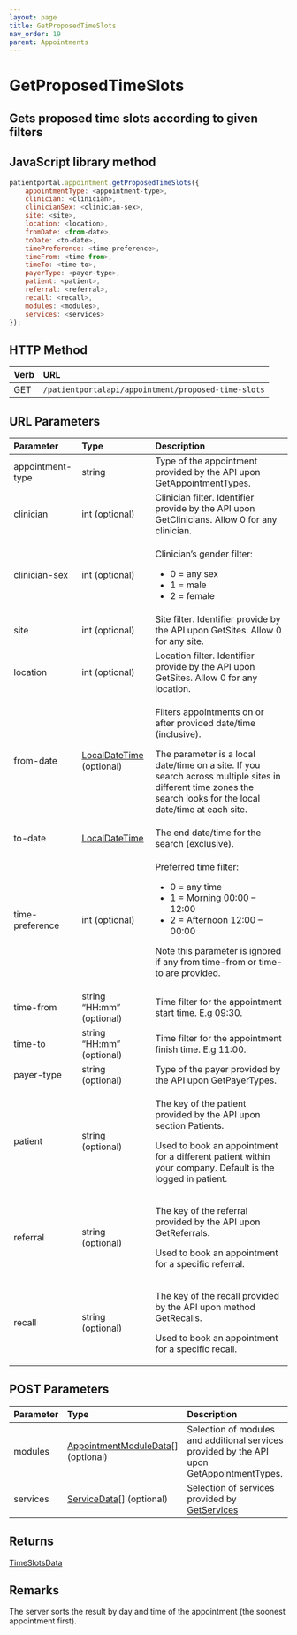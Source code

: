 ```yaml
---
layout: page
title: GetProposedTimeSlots
nav_order: 19
parent: Appointments
---
```


# GetProposedTimeSlots

## Gets proposed time slots according to given filters

## JavaScript library method

```javascript
patientportal.appointment.getProposedTimeSlots({
    appointmentType: <appointment-type>,
    clinician: <clinician>,
    clinicianSex: <clinician-sex>,
    site: <site>,
    location: <location>,
    fromDate: <from-date>,
    toDate: <to-date>,
    timePreference: <time-preference>,
    timeFrom: <time-from>,
    timeTo: <time-to>,
    payerType: <payer-type>,
    patient: <patient>,
    referral: <referral>,
    recall: <recall>,
    modules: <modules>,
    services: <services>
});
```

## HTTP Method

| Verb | URL                                               |
|:-----|:--------------------------------------------------|
| GET | `/patientportalapi/appointment/proposed-time-slots` |

## URL Parameters

<table>
    <thead>
        <tr>
            <th style="text-align: left">Parameter</th>
            <th style="text-align: left">Type</th>
            <th style="text-align: left">Description</th>
        </tr>
    </thead>
    <tbody>
        <tr>
            <td>appointment-type</td>
            <td>string</td>
            <td>Type of the appointment provided by the API upon GetAppointmentTypes.</td>
        </tr>
        <tr>
            <td>clinician</td>
            <td>int (optional)</td>
            <td>Clinician filter. Identifier provide by the API upon GetClinicians. Allow 0 for any clinician.</td>
        </tr>
        <tr>
            <td>clinician-sex</td>
            <td>int (optional)</td>
            <td>
                <p>Clinician’s gender filter:</p>
                <ul>
                    <li>0 = any sex</li>
                    <li>1 = male</li>
                    <li>2 = female</li>
                </ul>
            </td>
        </tr>
        <tr>
            <td>site</td>
            <td>int (optional)</td>
            <td>Site filter. Identifier provide by the API upon GetSites. Allow 0 for any site.</td>
        </tr>
        <tr>
            <td>location</td>
            <td>int (optional)</td>
            <td>Location filter. Identifier provide by the API upon GetSites. Allow 0 for any location.</td>
        </tr>
        <tr>
            <td>from-date</td>
            <td><a href="../objects-and-data-types/localdatetime">LocalDateTime</a> (optional)</td>
            <td>
                <p>Filters appointments on or after provided date/time (inclusive).</p>
                <p>The parameter is a local date/time on a site. If you search across multiple sites in different time
                    zones the search looks for the local date/time at each site.</p>
            </td>
        </tr>
        <tr>
            <td>to-date</td>
            <td><a href="../objects-and-data-types/localdatetime">LocalDateTime</a></td>
            <td>The end date/time for the search (exclusive).</td>
        </tr>
        <tr>
            <td>time-preference</td>
            <td>int (optional)</td>
            <td>
                <p>Preferred time filter:</p>
                <ul>
                    <li>0 = any time</li>
                    <li>1 = Morning 00:00 – 12:00</li>
                    <li>2 = Afternoon 12:00 – 00:00</li>
                </ul>
                <p>Note this parameter is ignored if any from time-from or time-to are provided.</p>
            </td>
        </tr>
        <tr>
            <td>time-from</td>
            <td>string “HH:mm” (optional)</td>
            <td>Time filter for the appointment start time. E.g 09:30.</td>
        </tr>
        <tr>
            <td>time-to</td>
            <td>string “HH:mm” (optional)</td>
            <td>Time filter for the appointment finish time. E.g 11:00.</td>
        </tr>
        <tr>
            <td>payer-type</td>
            <td>string (optional)</td>
            <td>Type of the payer provided by the API upon GetPayerTypes.</td>
        </tr>
        <tr>
            <td>patient</td>
            <td>string (optional)</td>
            <td>
                <p>The key of the patient provided by the API upon section Patients.</p>
                <p>Used to book an appointment for a different patient within your company. Default is the logged in
                    patient.</p>
            </td>
        </tr>
        <tr>
            <td>referral</td>
            <td>string (optional)</td>
            <td>
                <p>The key of the referral provided by the API upon GetReferrals.</p>
                <p>Used to book an appointment for a specific referral.</p>
            </td>
        </tr>
        <tr>
            <td>recall</td>
            <td>string (optional)</td>
            <td>
                <p>The key of the recall provided by the API upon method GetRecalls.</p>
                <p>Used to book an appointment for a specific recall.</p>
            </td>
        </tr>
    </tbody>
</table>

## POST Parameters

| Parameter | Type   | Description                                                 |
|:----------|:-------|:------------------------------------------------------------|
| modules | [AppointmentModuleData](../objects-and-data-types/appointmentmoduledata)[] (optional) | Selection of modules and additional services provided by the API upon GetAppointmentTypes. |
| services | [ServiceData](../objects-and-data-types/servicedata)[] (optional) | Selection of services provided by [GetServices](#_GetServices) |

## Returns

[TimeSlotsData](../objects-and-data-types/timeslotsdata)

## Remarks

The server sorts the result by day and time of the appointment (the soonest appointment first).
